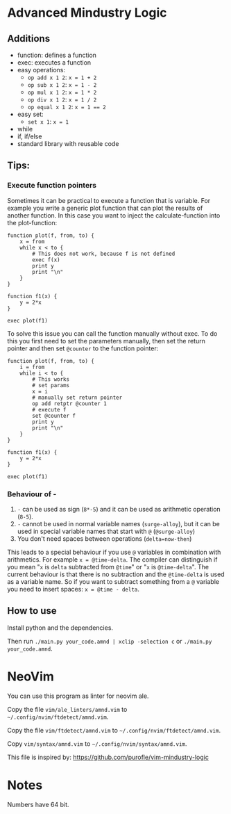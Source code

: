 # Advanced Mindustry Logic

## Additions
- function: defines a function
- exec: executes a function
- easy operations:
  - `op add x 1 2`: `x = 1 + 2`
  - `op sub x 1 2`: `x = 1 - 2`
  - `op mul x 1 2`: `x = 1 * 2`
  - `op div x 1 2`: `x = 1 / 2`
  - `op equal x 1 2`: `x = 1 == 2`
- easy set:
  - `set x 1`: `x = 1`
- while
- if, if/else
- standard library with reusable code


## Tips:

### Execute function pointers
Sometimes it can be practical to execute a function that is variable. For example you write a generic plot function that can plot the results of another function. In this case you want to inject the calculate-function into the plot-function:

```
function plot(f, from, to) {
    x = from
    while x < to {
        # This does not work, because f is not defined
        exec f(x)
        print y
        print "\n"
    }
}

function f1(x) {
    y = 2*x
}

exec plot(f1)
```

To solve this issue you can call the function manually without exec. To do this you first need to set the parameters manually, then set the return pointer and then set `@counter` to the function pointer:

```
function plot(f, from, to) {
    i = from
    while i < to {
        # This works
        # set params
        x = i
        # manually set return pointer
        op add retptr @counter 1
        # execute f
        set @counter f
        print y
        print "\n"
    }
}

function f1(x) {
    y = 2*x
}

exec plot(f1)
```

### Behaviour of -
1. `-` can be used as sign (`8*-5`) and it can be used as arithmetic operation (`8-5`).
2. `-` cannot be used in normal variable names (`surge-alloy`), but it can be used in special variable names that start with `@` (`@surge-alloy`)
3. You don't need spaces between operations (`delta=now-then`)

This leads to a special behaviour if you use `@` variables in combination with arithmetics. For example `x = @time-delta`. The compiler can distinguish if you mean "`x` is `delta` subtracted from `@time`" or "`x` is `@time-delta`". The current behaviour is that there is no subtraction and the `@time-delta` is used as a variable name. So if you want to subtract something from a `@` variable you need to insert spaces: `x = @time - delta`.

## How to use

Install python and the dependencies.

Then run `./main.py your_code.amnd | xclip -selection c` or `./main.py your_code.amnd`.

# NeoVim

You can use this program as linter for neovim ale.

Copy the file `vim/ale_linters/amnd.vim` to `~/.config/nvim/ftdetect/amnd.vim`.

Copy the file `vim/ftdetect/amnd.vim` to `~/.config/nvim/ftdetect/amnd.vim`.

Copy `vim/syntax/amnd.vim` to `~/.config/nvim/syntax/amnd.vim`.

This file is inspired by: https://github.com/purofle/vim-mindustry-logic


# Notes
Numbers have 64 bit.

